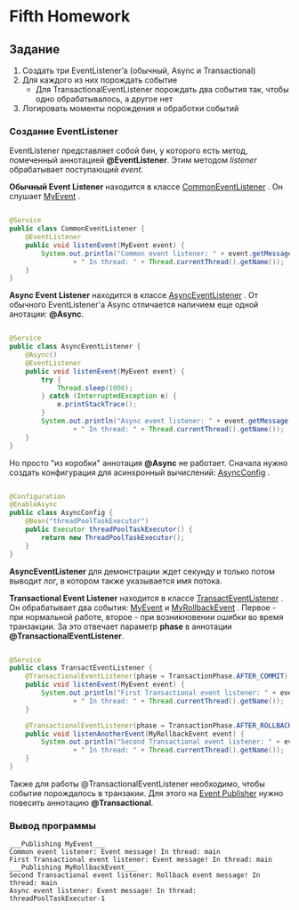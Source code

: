 # Fifth Homework

## Задание

1) Создать три EventListener’a (обычный, Async и Transactional)
2) Для каждого из них порождать событие
    - Для TransactionalEventListener порождать два события так, чтобы одно обрабатывалось, а другое нет
3) Логировать моменты порождения и обработки событий

### Создание EventListener

EventListener представляет собой бин, у которого есть метод, помеченный аннотацией **@EventListener**. Этим методом
_listener_ обрабатывает поступающий _event_.

**Обычный Event Listener** находится в
классе [CommonEventListener](https://github.com/InSkipper/Java_HomeWorks/blob/FifthHomework/src/main/java/com/example/fifthhomework/listeners/CommonEventListener.java)
. Он
слушает [MyEvent](https://github.com/InSkipper/Java_HomeWorks/blob/FifthHomework/src/main/java/com/example/fifthhomework/events/MyEvent.java)
.

```java

@Service
public class CommonEventListener {
    @EventListener
    public void listenEvent(MyEvent event) {
        System.out.println("Common event listener: " + event.getMessage()
                + " In thread: " + Thread.currentThread().getName());
    }
}
```

**Async Event Listener** находится в
классе [AsyncEventListener](https://github.com/InSkipper/Java_HomeWorks/blob/FifthHomework/src/main/java/com/example/fifthhomework/listeners/AsyncEventListener.java)
. От обычного EventListener'а Async отличается наличием еще одной анотации: **@Async**.

```java

@Service
public class AsyncEventListener {
    @Async()
    @EventListener
    public void listenEvent(MyEvent event) {
        try {
            Thread.sleep(1000);
        } catch (InterruptedException e) {
            e.printStackTrace();
        }
        System.out.println("Async event listener: " + event.getMessage()
                + " In thread: " + Thread.currentThread().getName());
    }
}
```

Но просто "из коробки" аннотация **@Async** не работает. Сначала нужно создать конфигурация для асинхронный вычислений:
[AsyncConfig](https://github.com/InSkipper/Java_HomeWorks/blob/FifthHomework/src/main/java/com/example/fifthhomework/configs/AsyncConfig.java)
.

```java

@Configuration
@EnableAsync
public class AsyncConfig {
    @Bean("threadPoolTaskExecutor")
    public Executor threadPoolTaskExecutor() {
        return new ThreadPoolTaskExecutor();
    }
}
```

**AsyncEventListener** для демонстрации ждет секунду и только потом выводит лог, в котором также указывается имя потока.

**Transactional Event Listener** находится в
классе [TransactEventListener](https://github.com/InSkipper/Java_HomeWorks/blob/FifthHomework/src/main/java/com/example/fifthhomework/listeners/TransactEventListener.java)
. Он обрабатывает два
события: [MyEvent](https://github.com/InSkipper/Java_HomeWorks/blob/FifthHomework/src/main/java/com/example/fifthhomework/events/MyEvent.java)
и [MyRollbackEvent](https://github.com/InSkipper/Java_HomeWorks/blob/FifthHomework/src/main/java/com/example/fifthhomework/events/MyRollbackEvent.java)
. Первое - при нормальной работе, второе - при возникновении ошибки во время транзакции. За это отвечает параметр
**phase** в аннотации **@TransactionalEventListener**.

```java

@Service
public class TransactEventListener {
    @TransactionalEventListener(phase = TransactionPhase.AFTER_COMMIT)
    public void listenEvent(MyEvent event) {
        System.out.println("First Transactional event listener: " + event.getMessage()
                + " In thread: " + Thread.currentThread().getName());
    }

    @TransactionalEventListener(phase = TransactionPhase.AFTER_ROLLBACK)
    public void listenAnotherEvent(MyRollbackEvent event) {
        System.out.println("Second Transactional event listener: " + event.getMessage()
                + " In thread: " + Thread.currentThread().getName());
    }
}
```

Также для работы @TransactionalEventListener необходимо, чтобы событие порождалось в транзакии. Для этого на
[Event Publisher](https://github.com/InSkipper/Java_HomeWorks/blob/FifthHomework/src/main/java/com/example/fifthhomework/eventpublishers/EventPublisher.java)
нужно повесить аннотацию **@Transactional**.

### Вывод программы
```text
___Publishing MyEvent___
Common event listener: Event message! In thread: main
First Transactional event listener: Event message! In thread: main
___Publishing MyRollbackEvent___
Second Transactional event listener: Rollback event message! In thread: main
Async event listener: Event message! In thread: threadPoolTaskExecutor-1
```